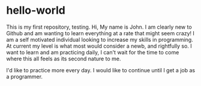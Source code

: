 # hello-world
This is my first repository, testing.
Hi,
My name is John. I am clearly new to Github and am wanting to learn everything at a rate that might seem crazy!
I am a self motivated individual looking to increase my skills in programming.
At current my level is what most would consider a newb, and rightfully so. 
I want to learn and am practicing daily, I can't wait for the time to come where this all feels as its second nature to me.

I'd like to practice more every day. I would like to continue until I get a job as a programmer.
